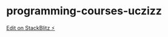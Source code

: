 # programming-courses-uczizz

[Edit on StackBlitz ⚡️](https://stackblitz.com/edit/programming-courses-uczizz)